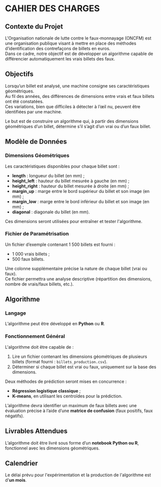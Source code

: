 # CAHIER DES CHARGES

## Contexte du Projet
L'Organisation nationale de lutte contre le faux-monnayage (ONCFM) est une organisation publique visant à mettre en place des méthodes d’identification des contrefaçons de billets en euros.  
Dans ce cadre, notre objectif est de développer un algorithme capable de différencier automatiquement les vrais billets des faux.

## Objectifs
Lorsqu’un billet est analysé, une machine consigne ses caractéristiques géométriques.  
Au fil des années, des différences de dimensions entre vrais et faux billets ont été constatées.  
Ces variations, bien que difficiles à détecter à l’œil nu, peuvent être identifiées par une machine.  

Le but est de construire un algorithme qui, à partir des dimensions géométriques d’un billet, détermine s’il s’agit d’un vrai ou d’un faux billet.

## Modèle de Données

### Dimensions Géométriques
Les caractéristiques disponibles pour chaque billet sont :
- **length** : longueur du billet (en mm) ;
- **height_left** : hauteur du billet mesurée à gauche (en mm) ;
- **height_right** : hauteur du billet mesurée à droite (en mm) ;
- **margin_up** : marge entre le bord supérieur du billet et son image (en mm) ;
- **margin_low** : marge entre le bord inférieur du billet et son image (en mm) ;
- **diagonal** : diagonale du billet (en mm).

Ces dimensions seront utilisées pour entraîner et tester l'algorithme.

### Fichier de Paramétrisation
Un fichier d’exemple contenant 1 500 billets est fourni :
- 1 000 vrais billets ;
- 500 faux billets.  

Une colonne supplémentaire précise la nature de chaque billet (vrai ou faux).  
Ce fichier permettra une analyse descriptive (répartition des dimensions, nombre de vrais/faux billets, etc.).

## Algorithme

### Langage
L’algorithme peut être développé en **Python** ou **R**.

### Fonctionnement Général
L'algorithme doit être capable de :  
1. Lire un fichier contenant les dimensions géométriques de plusieurs billets (format fourni : `billets_production.csv`).
2. Déterminer si chaque billet est vrai ou faux, uniquement sur la base des dimensions.  

Deux méthodes de prédiction seront mises en concurrence :
- **Régression logistique classique** ;
- **K-means**, en utilisant les centroïdes pour la prédiction.  

L’algorithme devra identifier un maximum de faux billets avec une évaluation précise à l’aide d’une **matrice de confusion** (faux positifs, faux négatifs).

## Livrables Attendues
L’algorithme doit être livré sous forme d’un **notebook Python ou R**, fonctionnel avec les dimensions géométriques.

## Calendrier
Le délai prévu pour l'expérimentation et la production de l'algorithme est d'**un mois**.
